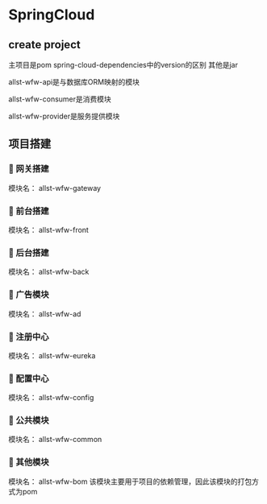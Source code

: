 # SpringCloud

## create project
主项目是pom
spring-cloud-dependencies中的version的区别
其他是jar

allst-wfw-api是与数据库ORM映射的模块

allst-wfw-consumer是消费模块

allst-wfw-provider是服务提供模块

## 项目搭建

### 🍎 网关搭建
模块名： allst-wfw-gateway

### 🍎 前台搭建
模块名： allst-wfw-front

### 🍎 后台搭建
模块名： allst-wfw-back

### 🍎 广告模块
模块名： allst-wfw-ad

### 🍎 注册中心
模块名： allst-wfw-eureka

### 🍎 配置中心
模块名： allst-wfw-config

### 🍎 公共模块
模块名： allst-wfw-common

### 🍎 其他模块
模块名： allst-wfw-bom
该模块主要用于项目的依赖管理，因此该模块的打包方式为pom

 
 